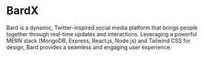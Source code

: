 # BardX
Bard is a dynamic, Twitter-inspired social media platform that brings people together through real-time updates and interactions. Leveraging a powerful MERN stack (MongoDB, Express, React.js, Node.js) and Tailwind CSS for design, Bard provides a seamless and engaging user experience.
